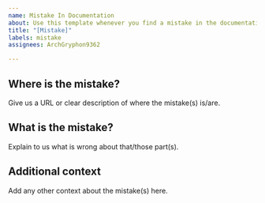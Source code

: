 ```yaml
---
name: Mistake In Documentation
about: Use this template whenever you find a mistake in the documentation
title: "[Mistake]"
labels: mistake
assignees: ArchGryphon9362

---
```


## Where is the mistake?
Give us a URL or clear description of where the mistake(s) is/are.

## What is the mistake?
Explain to us what is wrong about that/those part(s).

## Additional context
Add any other context about the mistake(s) here.
